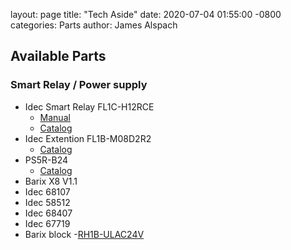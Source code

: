 
layout: page
title: "Tech Aside"
date: 2020-07-04 01:55:00 -0800
categories: Parts
author: James Alspach

## Available Parts

### Smart Relay / Power supply
- Idec Smart Relay FL1C-H12RCE
  - [Manual](https://www.idec.com/language/english/manual/FL1CManual.pdf)
  - [Catalog](https://www.idec.com/language/english/catalog/U908/H_SmartRelay_ScreenView.pdf)
- Idec Extention FL1B-M08D2R2
  - [Catalog](https://datasheet.octopart.com/FL1B-M08D2R2-Idec-datasheet-9711105.pdf)
- PS5R-B24
  - [Catalog](https://www.idec.com/language/english/catalog/PowerSupplies/PS5R_StandardSeries.pdf)
- Barix X8 V1.1
- Idec 68107
- Idec 58512
- Idec 68407
- Idec 67719
- Barix block
-[RH1B-ULAC24V](https://octopart.com/rh1b-ulac24v-idec-41256?r=sp)
